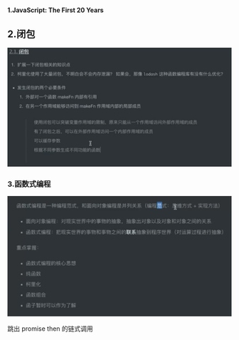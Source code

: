 #### 1.JavaScript: The First 20 Years 

## 2.闭包

![image-20200622201449140](../../image/image-20200622201449140.png)

### 3.函数式编程

![image-20200622202010286](../../image/image-20200622202010286.png)

跳出 promise then 的链式调用